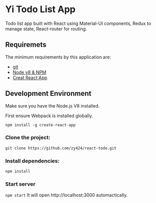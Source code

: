 # Yi Todo List App 

Todo list app built with React using Material-UI components, Redux to manage state, React-router for routing.


## Requiremets

The minimum requirements by this application are:
- [git](https://git-scm.com/downloads)
- [Node v8 & NPM](https://nodejs.org/en/)
- [Creat React App](https://github.com/facebook/create-react-app)

## Development Environment

Make sure you have the Node.js V8 installed.<br>

First ensure Webpack is installed globally.<br>

`npm install -g create-react-app`


### Clone the project:

`git clone https://github.com/zy424/react-todo.git`

### Install dependencies:

`npm install`

### Start server

`npm start`
It will open http://localhost:3000 automactically.
